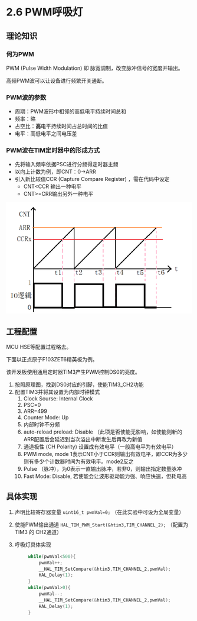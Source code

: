 # 2.6 PWM呼吸灯

## 理论知识

### 何为PWM

PWM (Pulse Width Modulation) 即 脉宽调制，改变脉冲信号的宽度并输出。

高频PWM波可以让设备进行频繁开关通断。

### PWM波的参数

- 周期：PWM波形中相邻的高低电平持续时间总和
- 频率：略
- 占空比：**高**电平持续时间占总时间的比值
- 电平：高低电平之间电压差

### PWM波在TIM定时器中的形成方式

- 先将输入频率依据PSC进行分频得定时器主频
- 以向上计数为例，即CNT：0->ARR
- 引入新比较值CCR (Capture Compare Register) ，需在代码中设定
  - CNT<CCR 输出一种电平
  - CNT>=CRR输出另外一种电平

![image-20240916142021165](../..\Public\Image\PWM&CCR.png)

## 工程配置

MCU HSE等配置过程略去。

下面以正点原子F103ZET6精英板为例。

该开发板使用通用定时器TIM3产生PWM控制DS0的亮度。

1. 按照原理图，找到DS0对应的引脚，使能TIM3_CH2功能
2. 配置TIM3并将其设置为内部时钟模式
   1. Clock Sourse: Internal Clock
   2. PSC=0
   3. ARR=499
   4. Counter Mode: Up
   5. 内部时钟不分频
   6. auto-reload preload: Disable （此项是否使能无影响，如使能则新的ARR配置后会延迟到当次溢出中断发生后再改为新值
   7. 通道极性 (CH Polarity) 设置成有效电平（一般高电平为有效电平）
   8. PWM mode, mode 1表示CNT小于CCR则输出有效电平，即CCR为多少则有多少个计数器时间为有效电平。mode2反之
   9. Pulse （脉冲），为0表示一直输出脉冲，若非0，则输出指定数量脉冲
   10. Fast Mode: Disable, 若使能会让波形驱动能力强、响应快速，但耗电高

## 具体实现

1. 声明比较寄存器变量 `uint16_t pwmVal=0;` （在此实验中可设为全局变量）

2. 使能PWM输出通道 `HAL_TIM_PWM_Start(&htim3,TIM_CHANNEL_2);` （配置为 TIM3 的 CH2通道）

3. 呼吸灯具体实现

   ```C
   		while(pwmVal<500){
   			pwmVal++;
   			__HAL_TIM_SetCompare(&htim3,TIM_CHANNEL_2,pwmVal);
   			HAL_Delay(1);
   		}
   		while(pwmVal>0){
   			pwmVal--;
   			__HAL_TIM_SetCompare(&htim3,TIM_CHANNEL_2,pwmVal);
   			HAL_Delay(1);
   		}
   ```

   